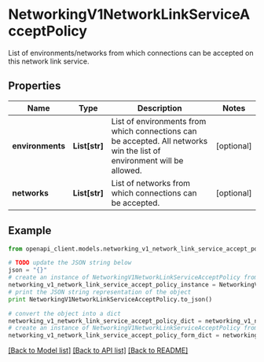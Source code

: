 # NetworkingV1NetworkLinkServiceAcceptPolicy

List of environments/networks from which connections can be accepted on this network link service. 

## Properties
Name | Type | Description | Notes
------------ | ------------- | ------------- | -------------
**environments** | **List[str]** | List of environments from which connections can be accepted. All networks win the list of environment will be allowed.  | [optional] 
**networks** | **List[str]** | List of networks from which connections can be accepted.  | [optional] 

## Example

```python
from openapi_client.models.networking_v1_network_link_service_accept_policy import NetworkingV1NetworkLinkServiceAcceptPolicy

# TODO update the JSON string below
json = "{}"
# create an instance of NetworkingV1NetworkLinkServiceAcceptPolicy from a JSON string
networking_v1_network_link_service_accept_policy_instance = NetworkingV1NetworkLinkServiceAcceptPolicy.from_json(json)
# print the JSON string representation of the object
print NetworkingV1NetworkLinkServiceAcceptPolicy.to_json()

# convert the object into a dict
networking_v1_network_link_service_accept_policy_dict = networking_v1_network_link_service_accept_policy_instance.to_dict()
# create an instance of NetworkingV1NetworkLinkServiceAcceptPolicy from a dict
networking_v1_network_link_service_accept_policy_form_dict = networking_v1_network_link_service_accept_policy.from_dict(networking_v1_network_link_service_accept_policy_dict)
```
[[Back to Model list]](../ccloud/README.md#documentation-for-models) [[Back to API list]](../ccloud/README.md#documentation-for-api-endpoints) [[Back to README]](../ccloud/README.md)


